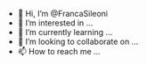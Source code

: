 - 👋 Hi, I’m @FrancaSileoni
- 👀 I’m interested in ...
- 🌱 I’m currently learning ...
- 💞️ I’m looking to collaborate on ...
- 📫 How to reach me ...

<!---
FrancaSileoni/FrancaSileoni is a ✨ special ✨ repository because its `README.md` (this file) appears on your GitHub profile.
You can click the Preview link to take a look at your changes.
--->
